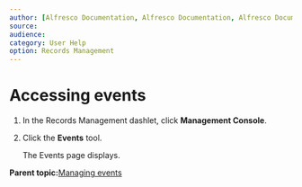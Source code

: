 ```yaml
---
author: [Alfresco Documentation, Alfresco Documentation, Alfresco Documentation]
source: 
audience: 
category: User Help
option: Records Management
---
```


# Accessing events

1.  In the Records Management dashlet, click **Management Console**.

2.  Click the **Events** tool.

    The Events page displays.


**Parent topic:**[Managing events](../concepts/rm-events-intro.md)


